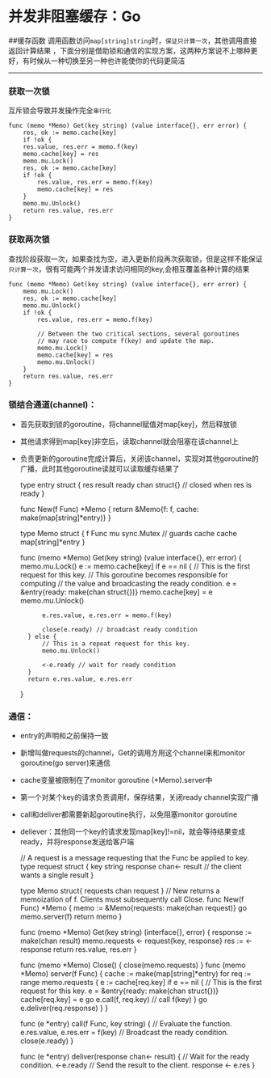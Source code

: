 并发非阻塞缓存：Go
===
##缓存函数
调用函数访问`map[string]string`时，`保证只计算一次`，其他调用直接返回计算结果
，下面分别是借助锁和通信的实现方案，这两种方案说不上哪种更好，有时候从一种切换至另一种也许能使你的代码更简洁
- - -
### 获取一次锁
互斥锁会导致并发操作完全`串行化`

	func (memo *Memo) Get(key string) (value interface{}, err error) {
	    res, ok := memo.cache[key] 
	    if !ok {
		res.value, res.err = memo.f(key)
		memo.cache[key] = res
		memo.mu.Lock()
		res, ok := memo.cache[key]
		if !ok {
		    res.value, res.err = memo.f(key)
		    memo.cache[key] = res
		}
	    memo.mu.Unlock()
	    return res.value, res.err
	}



### 获取两次锁
查找阶段获取一次，如果查找为空，进入更新阶段再次获取锁，但是这样不能保证`只计算一次`，很有可能两个并发请求访问相同的key,会相互覆盖各种计算的结果
		
	func (memo *Memo) Get(key string) (value interface{}, err error) {
	    memo.mu.Lock()
		res, ok := memo.cache[key]
		memo.mu.Unlock()
		if !ok {
		    res.value, res.err = memo.f(key)
	
			// Between the two critical sections, several goroutines
			// may race to compute f(key) and update the map.
			memo.mu.Lock()
			memo.cache[key] = res
			memo.mu.Unlock()
		}
		return res.value, res.err
	}
		
### 锁结合通道(channel)：
- 首先获取到锁的goroutine，将channel赋值对map[key]，然后释放锁
- 其他请求得到map[key]非空后，读取channel就会阻塞在该channel上
- 负责更新的goroutine完成计算后，关闭该channel，实现对其他goroutine的广播，此时其他goroutine读就可以读取缓存结果了
		
	type entry struct {
	    res   result
		ready chan struct{} // closed when res is ready
	}
	
	func New(f Func) *Memo {
	    return &Memo{f: f, cache: make(map[string]*entry)}
	}
	
	type Memo struct {
	    f     Func
		mu    sync.Mutex // guards cache
		cache map[string]*entry
	}
	
	func (memo *Memo) Get(key string) (value interface{}, err error) {
	    memo.mu.Lock()
		e := memo.cache[key]
		if e == nil {
		    // This is the first request for this key.
		    // This goroutine becomes responsible for computing
		    // the value and broadcasting the ready condition.
		    e = &entry{ready: make(chan struct{})}
		    memo.cache[key] = e
			memo.mu.Unlock()
	
			e.res.value, e.res.err = memo.f(key)
	
			close(e.ready) // broadcast ready condition
		} else {
		    // This is a repeat request for this key.
		    memo.mu.Unlock()
	
			<-e.ready // wait for ready condition
		}
		return e.res.value, e.res.err
	}
		
### 通信：
- entry的声明和之前保持一致
- 新增叫做requests的channel，Get的调用方用这个channel来和monitor goroutine(go server)来通信
- cache变量被限制在了monitor goroutine (*Memo).server中
- 第一个对某个key的请求负责调用f，保存结果，关闭ready channel实现广播
- call和deliver都需要新起goroutine执行，以免阻塞monitor goroutine
- deliever：其他同一个key的请求发现map[key]!=nil，就会等待结果变成ready，并将response发送给客户端
	 
	// A request is a message requesting that the Func be applied to key.
	type request struct {
	    key      string
		response chan<- result // the client wants a single result
	}
	
	type Memo struct{ requests chan request }
	// New returns a memoization of f.  Clients must subsequently call Close.
	func New(f Func) *Memo {
	memo := &Memo{requests: make(chan request)}
	      go memo.server(f)
		  return memo
	}
	
	func (memo *Memo) Get(key string) (interface{}, error) {
	response := make(chan result)
		      memo.requests <- request{key, response}
	res := <-response
		 return res.value, res.err
	}
	
	func (memo *Memo) Close() { close(memo.requests) }
	func (memo *Memo) server(f Func) {
	cache := make(map[string]*entry)
		   for req := range memo.requests {
	e := cache[req.key]
	   if e == nil {
	       // This is the first request for this key.
	       e = &entry{ready: make(chan struct{})}
	       cache[req.key] = e
		   go e.call(f, req.key) // call f(key)
	   }
	   go e.deliver(req.response)
		   }
	}
	
	func (e *entry) call(f Func, key string) {
	    // Evaluate the function.
	    e.res.value, e.res.err = f(key)
		// Broadcast the ready condition.
		close(e.ready)
	}
	
	func (e *entry) deliver(response chan<- result) {
	    // Wait for the ready condition.
	    <-e.ready
		// Send the result to the client.
		response <- e.res
	}
		
		
		
		
